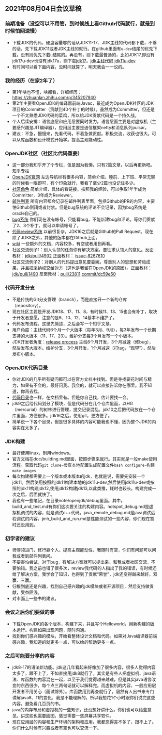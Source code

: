 ## 2021年08月04日会议草稿

### 前期准备（没空可以不用管，到时候线上看Github代码就行，就是到时候怕网速慢）
- 下载JDK的代码，硬盘容量够的话从JDK11-17、JDK主线的代码都下载，不够的话，先下载JDK11或者JDK主线的就行。在github里面有`u-dev`结尾的优先下载，没有则优先下载`u`结尾的。再没有，则下载最普通的，比如JDK17,即没有jdk17u-dev也没有jdk17u，则下载[jdk17](https://github.com/openjdk/jdk17)。[jdk主线代码](https://github.com/openjdk/jdk) [jdk11u-dev](https://github.com/openjdk/jdk11u-dev)
- 有时间可以看下面内容，没时间就算了，明天我会一一说的。


### 我的经历（在家2年了）
- 第1年啥也不懂，啥都看，详细经历：https://zhuanlan.zhihu.com/p/345207940
- 第2年主要看OpenJDK的编译器前端Javac，最近成为OpenJDK社区的JDK项目的Committer（贡献到40个补丁的时候）。虽然成为Committer，但还是一个不太熟悉JDK代码的菜鸡，所以给JDK贡献代码是一个持久战。
- 个人后续安排：语言底层和应用层要同时发力。语言层面主要是对虚拟机（主要感兴趣是JIT编译器），应用层主要是通信框架netty和消息队列pulsar。
- 建议：不急，慢慢来，先看代码，不着急做贡献。积极交流，收获也很大。可以从库函数和设计模式开始学。提高主观能动性。


### OpenJDK社区（社区比代码重要）
- 这一部分我知乎开了个专栏，但是因为我懒，只有2篇文章，以后再更新吧。 [知乎专栏](https://www.zhihu.com/column/c_1336779862313566208)
- [OpenJDK官网](http://openjdk.java.net/) 左边导航栏有很多内容，简单介绍。睡前、上下班、平常无聊的时候看一眼即可，有个印象就行，我看了至少2篇也没记住多少。
- [社区角色](https://zhuanlan.zhihu.com/p/347754486) 简单介绍，具体的看链接。按照我的经验，可以争取1年半成为Committer，3年成为Reviewer。
- [邮件列表](https://zhuanlan.zhihu.com/p/367499011) 所有内容都会记录在邮件列表里面，包括Github的PR的内容，主要怕Github倒闭或者封禁。但是bug系统的评论不会记录，因为bug系统是oracle自己的。
- [bug系统](https://bugs.openjdk.java.net) 你们现在没有帐号，只能看bug，不能新建bug和评论。等你们贡献了2、3个补丁，就可以申请帐号了。
- [代码review系统](https://github.com/openjdk/jdk/pulls) 以前很复杂，JDK16之后就是Github的Pull Request。现在除了JDK8之外，其他的版本都在Github上面。
- [wiki](https://wiki.openjdk.java.net/) 一些额外的文档，内容较多，有空或者用到再看。
- 社区交流例子1：别人认领的任务你有解决方案，要征求认领人的意见。反面教材：[jdk/pull/4902](https://github.com/openjdk/jdk/pull/4902#pullrequestreview-714499097) 正面教材： [issue-8267610](https://bugs.openjdk.java.net/browse/JDK-8267610)
- 社区交流例子2：对别人的代码提出意见要委婉，尊重别人的思想和劳动成果，并且把采纳权交给对方（这也是我留在OpenJDK的原因）。正面教材：[jdk/pull/1490](https://github.com/openjdk/jdk/pull/1490#pullrequestreview-540865636) 反面教材：[pull/23811](https://github.com/spring-projects/spring-framework/pull/23811) [commit/dc59e50](https://github.com/spring-projects/spring-framework/commit/dc59e50561eeaedbc6f7a50d8703d627be2c6847)


### 代码开发分支
- 不是传统的Git分支管理（branch），而是直接开一个新的仓库（repository）。
- 现在社区主要是开发JDK18、17、11、8，有时候11、13、15也会有补丁，取决于开发者意愿。注意的是9、10、12、14基本不维护了。
- 代码发布流程，这里先简述，之后会写一个知乎文章。
- 用户角度：主线代码6个月一个大版本（每年3月、9月），每3年发布一个长期支持的大版本（11、17、23）。维护分支每3个月发布一个小版本。
- JDK开发者角度：[release process](http://openjdk.java.net/jeps/3) 主线6个月开发，3个月减速（修bug），然后发布大版本。维护分支，3个月开发，1个月减速（打tag，“观望”），然后发布小版本。


### OpenJDK代码目录
- 你对JDK的几乎所有疑问都可以在官方文档中找到。但是寻找要花时间与精力，如果有不会的，最好问我。我会的，就可以直接告诉你在哪里。我不知道，你再去找。
- [代码目录](http://openjdk.java.net/guide/#code-owners)也一样，在文档里有。但是你自己找，估计要找一会。
- jdk9之后给代码划分了模块，但是代码分在几个仓库里面，以HG（mercurial）的树林进行管理，提交记录混乱。jdk10之后把代码放在一个仓库里面，方便很多。jdk16之后，使用git，更方便了。
- 简单说一下各个目录，但是很多具体的内容可能我也不懂，因为整个JDK的内容实在太多了。


### JDK构建
- 最好使用linux，别用windows。
- 官方文档在doc/building.md里面，按照步骤来就行。其实就是一般make使用流程。获取代码`git clone`-检查本地配置生成配置文件`bash configure`-构建`make images`
- 每次构建都需要上一个版本或本版本的jdk，也就是说，需要先安装一个jdk11。然后使用按照的jdk11构建本地的jdk11u-dev,然后使用jdk11u-dev或按照的jdk11构建jdk12,使用jdk12构建jdk13,以此类推，耗时也较长。构建完成一次之后，后面就快了。
- 我也有一些笔记，在目录note/openjdk/debug里面。其中，build_and_test.md有你们这次要关注的构建内容。hotspot_debug.md是虚拟机调试的内容，就是调试c++代码。java_remote_debug.md是java调试远程调试的内容，jmh_build_and_run.md是性能测试的一些内容，你们现在暂时还没用到。


### 初学者的建议
- 师傅领进门，修行靠个人。提高主观能动性，我随时有空，你们有问题可以问我或者到邮件列表问。
- 不要害怕尝试，对于bug，有解决方案就可以提出来。和我或者社区交流，不要怕错。我之前也错了很多次，review我代码的人指出了我的错误，有时候还给了解决方案，我学会了知识，也得到了贡献“荣誉”，jdk还变得越来越好。双赢、三赢。
- 归根到底还是兴趣，找到自己感兴趣的jdk模块或者开源项目，然后支持做贡献，受益匪浅。
- 对市面上一些书的建议。

### 会议之后你们要做的事
- 下载OpenJDK的各个版本，构建下来，并且写个Helloworld，用新构建的版本运行。构建如果出现问题，随时沟通。
- 找到你们感兴趣的模块，开始看整体设计文档和代码。如果对Java编译器前端感兴趣，我知道的就更多一点，可以给的帮助更多一点。

### 之后可能要分享的内容
- jdk8-17的语法新功能。jdk这几年看起来好像加了很多内容，很多人觉得内容太多了，跟不上了，不如直接用jdk8就行了。其实是有些人把虚拟机、java语法、库函数的内容混在一起，以至于我们觉得越来越难。但是其实java语言改变的东西很少，每个点三两句话就可以解释完。而虚拟机的内容，一般应用层开发者不用关心（面试除外）。库函数用到再查就行了。居然有人出书来专门讲解java8、11的变化，我是不能理解的。所以我想花1个小时跟你们说完这些内容，避免看几百页的书。
- java的内存布局和虚拟机的一些知识，还没想好讲什么。你们也可以给些意见。讲这些也需要画图，感觉需要一些屏幕共享软件。
- 现在应用层的内容和生产环境的架构和应用，我都忘得差不多了，跟不上了。你们什么时候有兴趣或者有空也可以交流一下。

